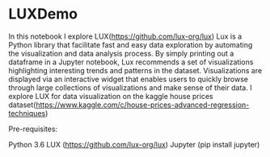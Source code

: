 # LUXDemo
In this notebook I explore LUX(https://github.com/lux-org/lux) Lux is a Python library that facilitate fast and easy data exploration by automating the visualization and data analysis process. By simply printing out a dataframe in a Jupyter notebook, Lux recommends a set of visualizations highlighting interesting trends and patterns in the dataset. Visualizations are displayed via an interactive widget that enables users to quickly browse through large collections of visualizations and make sense of their data.  I explore LUX for data visualization on the kaggle house prices dataset(https://www.kaggle.com/c/house-prices-advanced-regression-techniques)

Pre-requisites:

Python 3.6
LUX (https://github.com/lux-org/lux)
Jupyter (pip install jupyter)
